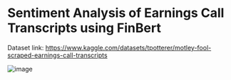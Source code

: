 # Sentiment Analysis of Earnings Call Transcripts using FinBert

Dataset link: https://www.kaggle.com/datasets/tpotterer/motley-fool-scraped-earnings-call-transcripts 

![image](https://github.com/areegtarek/Sentiment-Analysis-of-Earnings-Call-Transcripts-using-BERT/assets/46351336/ffecef13-5ff3-4509-92df-7837f8c3850f)
